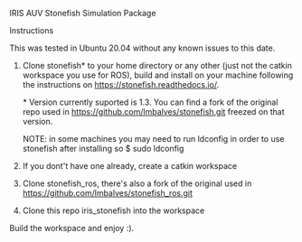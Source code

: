 IRIS AUV Stonefish Simulation Package

Instructions

This was tested in Ubuntu 20.04 without any known issues to this date.

1) Clone stonefish* to your home directory or any other (just not the catkin workspace you use for ROS), build and install on your machine following the instructions on https://stonefish.readthedocs.io/. 

    \* Version currently suported is 1.3. You can find a fork of the original repo used in https://github.com/lmbalves/stonefish.git freezed on that version.

    NOTE: in some machines you may need to run ldconfig in order to use stonefish after installing so $ sudo ldconfig

2) If you dont't have one already, create a catkin workspace

3) Clone stonefish_ros, there's also a fork of the original used in https://github.com/lmbalves/stonefish_ros.git

4) Clone this repo iris_stonefish into the workspace

Build the workspace and enjoy :).

